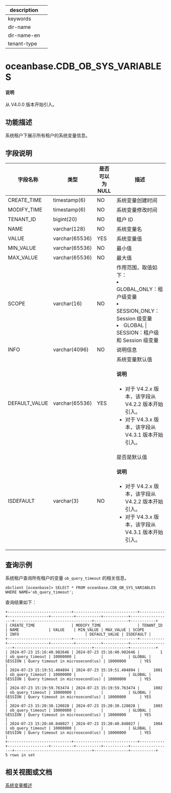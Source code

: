 |description||
|---|---|
|keywords||
|dir-name||
|dir-name-en||
|tenant-type||

# oceanbase.CDB_OB_SYS_VARIABLES

<main id="notice" type='explain'>
  <h4>说明</h4>
  <p>从 V4.0.0 版本开始引入。</p>
</main>

## 功能描述

系统租户下展示所有租户的系统变量信息。

## 字段说明

| 字段名称 | 类型 | 是否可以为 NULL | 描述 |
| --- | --- | --- | --- |
| CREATE_TIME | timestamp(6)   | NO   | 系统变量创建时间   |
| MODIFY_TIME | timestamp(6)   | NO   | 系统变量修改时间  |
| TENANT_ID | bigint(20) | NO | 租户 ID |
| NAME | varchar(128) | NO | 系统变量名 |
| VALUE | varchar(65536) | YES | 系统变量值 |
| MIN_VALUE | varchar(65536) | NO | 最小值 |
| MAX_VALUE | varchar(65536) | NO | 最大值 |
| SCOPE | varchar(16) | NO | 作用范围，取值如下：<li>GLOBAL_ONLY：租户级变量<li>SESSION_ONLY：Session 级变量<li>GLOBAL &#124; SESSION：租户级和 Session 级变量 |
| INFO | varchar(4096) | NO | 说明信息 |
| DEFAULT_VALUE | varchar(65536) | YES | 系统变量默认值  <main id="notice" type='explain'><h4>说明</h4><ul><li>对于 V4.2.x 版本，该字段从 V4.2.2 版本开始引入。</li> <li>对于 V4.3.x 版本，该字段从 V4.3.1 版本开始引入。</li></ul> </main>   |
| ISDEFAULT   | varchar(3)   | NO  |  是否是默认值   <main id="notice" type='explain'><h4>说明</h4><ul><li>对于 V4.2.x 版本，该字段从 V4.2.2 版本开始引入。</li> <li>对于 V4.3.x 版本，该字段从 V4.3.1 版本开始引入。</li></ul> </main>   |

## 查询示例

系统租户查询所有租户的变量 `ob_query_timeout` 的相关信息。

```shell
obclient [oceanbase]> SELECT * FROM oceanbase.CDB_OB_SYS_VARIABLES WHERE NAME='ob_query_timeout';
```

查询结果如下：

```shell
+----------------------------+----------------------------+-----------+------------------+----------+-----------+-----------+------------------+----------------------------------+---------------+-----------+
| CREATE_TIME                | MODIFY_TIME                | TENANT_ID | NAME             | VALUE    | MIN_VALUE | MAX_VALUE | SCOPE            | INFO                             | DEFAULT_VALUE | ISDEFAULT |
+----------------------------+----------------------------+-----------+------------------+----------+-----------+-----------+------------------+----------------------------------+---------------+-----------+
| 2024-07-23 15:16:40.982646 | 2024-07-23 15:16:40.982646 |         1 | ob_query_timeout | 10000000 |           |           | GLOBAL | SESSION | Query timeout in microsecond(us) | 10000000      | YES       |
| 2024-07-23 15:19:51.404894 | 2024-07-23 15:19:51.404894 |      1001 | ob_query_timeout | 10000000 |           |           | GLOBAL | SESSION | Query timeout in microsecond(us) | 10000000      | YES       |
| 2024-07-23 15:19:59.763474 | 2024-07-23 15:19:59.763474 |      1002 | ob_query_timeout | 10000000 |           |           | GLOBAL | SESSION | Query timeout in microsecond(us) | 10000000      | YES       |
| 2024-07-23 15:20:30.120028 | 2024-07-23 15:20:30.120028 |      1003 | ob_query_timeout | 10000000 |           |           | GLOBAL | SESSION | Query timeout in microsecond(us) | 10000000      | YES       |
| 2024-07-23 15:20:40.848027 | 2024-07-23 15:20:40.848027 |      1004 | ob_query_timeout | 10000000 |           |           | GLOBAL | SESSION | Query timeout in microsecond(us) | 10000000      | YES       |
+----------------------------+----------------------------+-----------+------------------+----------+-----------+-----------+------------------+----------------------------------+---------------+-----------+
5 rows in set
```

## 相关视图或文档

[系统变量概述](../../../../700.reference/800.configuration-items-and-system-variables/000.configuration-items-and-system-variables-overview.md)
